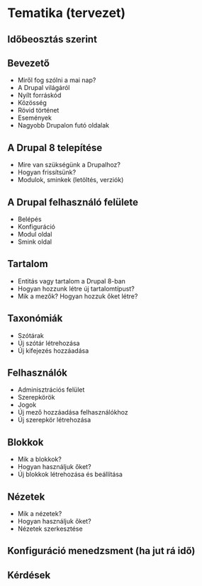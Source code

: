 # Tematika (tervezet)

## Időbeosztás szerint

## Bevezető

- Miről fog szólni a mai nap?
- A Drupal világáról
- Nyílt forráskód
- Közösség
- Rövid történet 
- Események
- Nagyobb Drupalon futó oldalak

## A Drupal 8 telepítése
- Mire van szükségünk a Drupalhoz?
- Hogyan frissítsünk?
- Modulok, sminkek (letöltés, verziók)

## A Drupal felhasználó felülete
- Belépés
- Konfiguráció
- Modul oldal
- Smink oldal

## Tartalom
- Entitás vagy tartalom a Drupal 8-ban
- Hogyan hozzunk létre új tartalomtípust?
- Mik a mezők? Hogyan hozzuk őket létre?

## Taxonómiák
- Szótárak
- Új szótár létrehozása
- Új kifejezés hozzáadása
 
## Felhasználók	
- Adminisztrációs felület
- Szerepkörök
- Jogok
- Új mező hozzáadása felhasználókhoz
- Új szerepkör létrehozása

## Blokkok
- Mik a blokkok? 
- Hogyan használjuk őket?
- Új blokkok létrehozása és beállítása

## Nézetek
- Mik a nézetek?
- Hogyan használjuk őket? 
- Nézetek szerkesztése

## Konfiguráció menedzsment (ha jut rá idő)

## Kérdések






